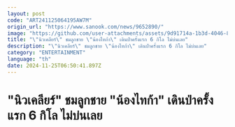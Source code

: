 ```yaml
---
layout: post
code: "ART241125064195AW7M"
origin_url: "https://www.sanook.com/news/9652890/"
image: "https://github.com/user-attachments/assets/9d91714a-1b3d-4046-82f7-6948e8984146"
title: "\"นิวเคลียร์\" ชมลูกชาย \"น้องไทก้า\" เดินป่าครั้งแรก 6 กิโล ไม่บ่นเลย"
description: "\"นิวเคลียร์\" ชมลูกชาย \"น้องไทก้า\" เดินป่าครั้งแรก 6 กิโล ไม่บ่นเลย"
category: "ENTERTAINMENT"
language: "th"
date: 2024-11-25T06:50:41.897Z
---
```


# "นิวเคลียร์" ชมลูกชาย "น้องไทก้า" เดินป่าครั้งแรก 6 กิโล ไม่บ่นเลย